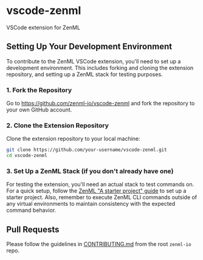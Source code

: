 # vscode-zenml

VSCode extension for ZenML

## Setting Up Your Development Environment

To contribute to the ZenML VSCode extension, you'll need to set up a development environment. This includes forking and cloning the extension repository, and setting up a ZenML stack for testing purposes.

### 1. Fork the Repository

Go to https://github.com/zenml-io/vscode-zenml and fork the repository to your own GitHub account.

### 2. Clone the Extension Repository

Clone the extension repository to your local machine:

```bash
git clone https://github.com/your-username/vscode-zenml.git
cd vscode-zenml
```

### 3. Set Up a ZenML Stack (if you don't already have one)

For testing the extension, you'll need an actual stack to test commands on. For a quick setup, follow the [ZenML "A starter project" guide](https://docs.zenml.io/user-guide/starter-guide/starter-project) to set up a starter project. Also, remember to execute ZenML CLI commands outside of any virtual environments to maintain consistency with the expected command behavior.

## Pull Requests

Please follow the guidelines in [CONTRIBUTING.md](https://github.com/zenml-io/zenml/blob/main/CONTRIBUTING.md) from the root `zenml-io` repo.
